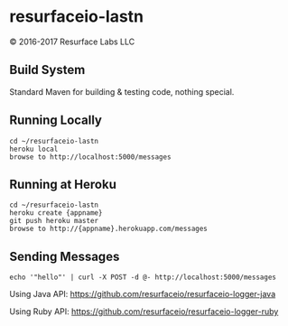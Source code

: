 # resurfaceio-lastn
&copy; 2016-2017 Resurface Labs LLC

## Build System 

Standard Maven for building & testing code, nothing special.

## Running Locally

    cd ~/resurfaceio-lastn
    heroku local
    browse to http://localhost:5000/messages

## Running at Heroku

    cd ~/resurfaceio-lastn
    heroku create {appname}
    git push heroku master
    browse to http://{appname}.herokuapp.com/messages

## Sending Messages

    echo '"hello"' | curl -X POST -d @- http://localhost:5000/messages

Using Java API: https://github.com/resurfaceio/resurfaceio-logger-java

Using Ruby API: https://github.com/resurfaceio/resurfaceio-logger-ruby
